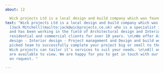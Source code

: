 ```yaml
---
about: |2

  Wick projects Ltd is a local design and build company which was founded by <a href="mailto:jack@wickprojects.co.uk">Jack Mitchell</a> who is a specialist in project management and has been working in the field of Architectural design and Interior design for residential and commercial clients for over 10 years. \n\n We offer Architectural design - Interior design - Project management and Design and build we have a hand picked team to successfully complete your project big or small to the highest standard. Wick projects can tailor it’s services to suit your needs. \n\n All our projects are available to view. We are happy for you to get in touch with our clients directly on request.
text: "Wick projects Ltd is a local design and build company which was founded by
  [Jack Mitchell](mailto:jack@wickprojects.co.uk) who is a specialist in project management
  and has been working in the field of Architectural design and Interior design for
  residential and commercial clients for over 10 years. \n\nWe offer Architectural
  design - Interior design - Project management and Design and build we have a hand
  picked team to successfully complete your project big or small to the highest standard.
  Wick projects can tailor it’s services to suit your needs. \n\nAll our projects
  are available to view. We are happy for you to get in touch with our clients directly
  on request. "

---
```


